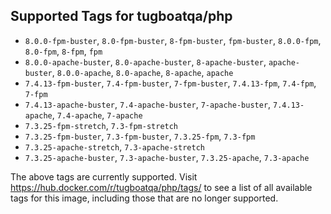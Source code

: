 ## Supported Tags for tugboatqa/php

* `8.0.0-fpm-buster`, `8.0-fpm-buster`, `8-fpm-buster`, `fpm-buster`, `8.0.0-fpm`, `8.0-fpm`, `8-fpm`, `fpm`
* `8.0.0-apache-buster`, `8.0-apache-buster`, `8-apache-buster`, `apache-buster`, `8.0.0-apache`, `8.0-apache`, `8-apache`, `apache`
* `7.4.13-fpm-buster`, `7.4-fpm-buster`, `7-fpm-buster`, `7.4.13-fpm`, `7.4-fpm`, `7-fpm`
* `7.4.13-apache-buster`, `7.4-apache-buster`, `7-apache-buster`, `7.4.13-apache`, `7.4-apache`, `7-apache`
* `7.3.25-fpm-stretch`, `7.3-fpm-stretch`
* `7.3.25-fpm-buster`, `7.3-fpm-buster`, `7.3.25-fpm`, `7.3-fpm`
* `7.3.25-apache-stretch`, `7.3-apache-stretch`
* `7.3.25-apache-buster`, `7.3-apache-buster`, `7.3.25-apache`, `7.3-apache`

The above tags are currently supported. Visit https://hub.docker.com/r/tugboatqa/php/tags/ to see a list of all available tags for this image, including those that are no longer supported.

